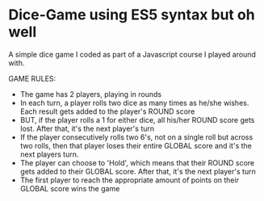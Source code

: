# Dice-Game using ES5 syntax but oh well
A simple dice game I coded as part of a Javascript course I played around with.

GAME RULES:
- The game has 2 players, playing in rounds
- In each turn, a player rolls two dice as many times as he/she wishes. Each result gets added to the player's ROUND score
- BUT, if the player rolls a 1 for either dice, all his/her ROUND score gets lost. After that, it's the next player's turn
- If the player consecutively rolls two 6's, not on a single roll but across two rolls, then that player loses their entire
  GLOBAL score and it's the next players turn.
- The player can choose to 'Hold', which means that their ROUND score gets added to their GLOBAL score. 
  After that, it's the next player's turn
- The first player to reach the appropriate amount of points on their GLOBAL score wins the game
